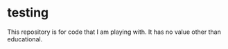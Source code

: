 # testing

This repository is for code that I am playing with. It has no value other than educational.
